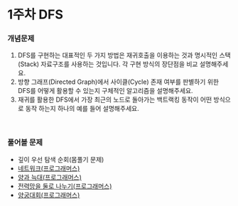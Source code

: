 # 1주차 DFS

### 개념문제
1.	DFS를 구현하는 대표적인 두 가지 방법은 재귀호출을 이용하는 것과 명시적인 스택(Stack) 자료구조를 사용하는 것입니다. 각 구현 방식의 장단점을 비교 설명해주세요.
2.	방향 그래프(Directed Graph)에서 사이클(Cycle) 존재 여부를 판별하기 위한 DFS를 어떻게 활용할 수 있는지 구체적인 알고리즘을 설명해주세요.
3.	재귀를 활용한 DFS에서 가장 최근의 노드로 돌아가는 백트랙킹 동작이 어떤 방식으로 동작 하는지 하나의 예를 들어 설명해주세요.

<br>

### 풀어볼 문제
- 깊이 우선 탐색 순회(몸풀기 문제)
- [네트워크(프로그래머스)](https://school.programmers.co.kr/learn/courses/30/lessons/43162) 
- [양과 늑대(프로그래머스)](https://school.programmers.co.kr/learn/courses/30/lessons/92343)
- [전력망을 둘로 나누기(프로그래머스)](https://school.programmers.co.kr/learn/courses/30/lessons/86971) 
- [양궁대회(프로그래머스)](https://school.programmers.co.kr/learn/courses/30/lessons/92342) 

